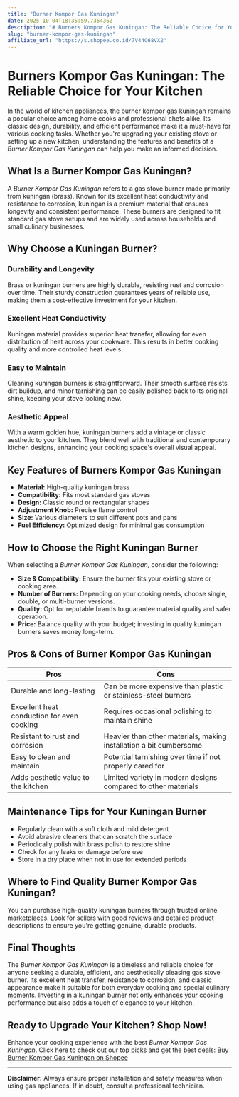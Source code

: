 ```yaml
---
title: "Burner Kompor Gas Kuningan"
date: 2025-10-04T18:35:59.735436Z
description: "# Burners Kompor Gas Kuningan: The Reliable Choice for Your Kitchen..."
slug: "burner-kompor-gas-kuningan"
affiliate_url: "https://s.shopee.co.id/7V44C68VX2"
---
```

# Burners Kompor Gas Kuningan: The Reliable Choice for Your Kitchen

In the world of kitchen appliances, the burner kompor gas kuningan remains a popular choice among home cooks and professional chefs alike. Its classic design, durability, and efficient performance make it a must-have for various cooking tasks. Whether you're upgrading your existing stove or setting up a new kitchen, understanding the features and benefits of a *Burner Kompor Gas Kuningan* can help you make an informed decision.

## What Is a Burner Kompor Gas Kuningan?

A *Burner Kompor Gas Kuningan* refers to a gas stove burner made primarily from kuningan (brass). Known for its excellent heat conductivity and resistance to corrosion, kuningan is a premium material that ensures longevity and consistent performance. These burners are designed to fit standard gas stove setups and are widely used across households and small culinary businesses.

## Why Choose a Kuningan Burner?

### Durability and Longevity

Brass or kuningan burners are highly durable, resisting rust and corrosion over time. Their sturdy construction guarantees years of reliable use, making them a cost-effective investment for your kitchen.

### Excellent Heat Conductivity

Kuningan material provides superior heat transfer, allowing for even distribution of heat across your cookware. This results in better cooking quality and more controlled heat levels.

### Easy to Maintain

Cleaning kuningan burners is straightforward. Their smooth surface resists dirt buildup, and minor tarnishing can be easily polished back to its original shine, keeping your stove looking new.

### Aesthetic Appeal

With a warm golden hue, kuningan burners add a vintage or classic aesthetic to your kitchen. They blend well with traditional and contemporary kitchen designs, enhancing your cooking space's overall visual appeal.

## Key Features of Burners Kompor Gas Kuningan

- **Material:** High-quality kuningan brass
- **Compatibility:** Fits most standard gas stoves
- **Design:** Classic round or rectangular shapes
- **Adjustment Knob:** Precise flame control
- **Size:** Various diameters to suit different pots and pans
- **Fuel Efficiency:** Optimized design for minimal gas consumption

## How to Choose the Right Kuningan Burner

When selecting a *Burner Kompor Gas Kuningan*, consider the following:

- **Size & Compatibility:** Ensure the burner fits your existing stove or cooking area.
- **Number of Burners:** Depending on your cooking needs, choose single, double, or multi-burner versions.
- **Quality:** Opt for reputable brands to guarantee material quality and safer operation.
- **Price:** Balance quality with your budget; investing in quality kuningan burners saves money long-term.

## Pros & Cons of Burner Kompor Gas Kuningan

| **Pros** | **Cons** |
| -------- | -------- |
| Durable and long-lasting | Can be more expensive than plastic or stainless-steel burners |
| Excellent heat conduction for even cooking | Requires occasional polishing to maintain shine |
| Resistant to rust and corrosion | Heavier than other materials, making installation a bit cumbersome |
| Easy to clean and maintain | Potential tarnishing over time if not properly cared for |
| Adds aesthetic value to the kitchen | Limited variety in modern designs compared to other materials |

## Maintenance Tips for Your Kuningan Burner

- Regularly clean with a soft cloth and mild detergent
- Avoid abrasive cleaners that can scratch the surface
- Periodically polish with brass polish to restore shine
- Check for any leaks or damage before use
- Store in a dry place when not in use for extended periods

## Where to Find Quality Burner Kompor Gas Kuningan?

You can purchase high-quality kuningan burners through trusted online marketplaces. Look for sellers with good reviews and detailed product descriptions to ensure you're getting genuine, durable products.

## Final Thoughts

The *Burner Kompor Gas Kuningan* is a timeless and reliable choice for anyone seeking a durable, efficient, and aesthetically pleasing gas stove burner. Its excellent heat transfer, resistance to corrosion, and classic appearance make it suitable for both everyday cooking and special culinary moments. Investing in a kuningan burner not only enhances your cooking performance but also adds a touch of elegance to your kitchen.

## Ready to Upgrade Your Kitchen? Shop Now!

Enhance your cooking experience with the best *Burner Kompor Gas Kuningan*. Click here to check out our top picks and get the best deals: [Buy Burner Kompor Gas Kuningan on Shopee](https://s.shopee.co.id/7V44C68VX2)

---

**Disclaimer:** Always ensure proper installation and safety measures when using gas appliances. If in doubt, consult a professional technician.